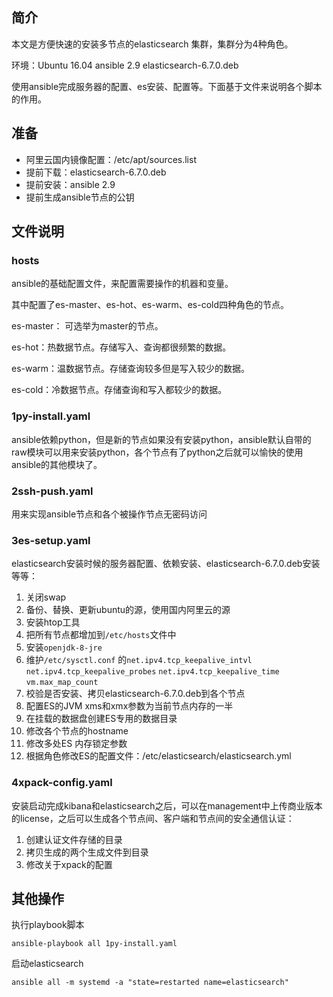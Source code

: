 ## 简介

本文是方便快速的安装多节点的elasticsearch 集群，集群分为4种角色。

环境：Ubuntu 16.04 ansible 2.9 elasticsearch-6.7.0.deb

使用ansible完成服务器的配置、es安装、配置等。下面基于文件来说明各个脚本的作用。

## 准备

- 阿里云国内镜像配置：/etc/apt/sources.list 
- 提前下载：elasticsearch-6.7.0.deb
- 提前安装：ansible 2.9
- 提前生成ansible节点的公钥

## 文件说明

### hosts

ansible的基础配置文件，来配置需要操作的机器和变量。

其中配置了es-master、es-hot、es-warm、es-cold四种角色的节点。

es-master： 可选举为master的节点。

es-hot：热数据节点。存储写入、查询都很频繁的数据。

es-warm：温数据节点。存储查询较多但是写入较少的数据。

es-cold：冷数据节点。存储查询和写入都较少的数据。



### 1py-install.yaml

ansible依赖python，但是新的节点如果没有安装python，ansible默认自带的raw模块可以用来安装python，各个节点有了python之后就可以愉快的使用ansible的其他模块了。



### 2ssh-push.yaml

用来实现ansible节点和各个被操作节点无密码访问



### 3es-setup.yaml

elasticsearch安装时候的服务器配置、依赖安装、elasticsearch-6.7.0.deb安装等等：

1. 关闭swap
2. 备份、替换、更新ubuntu的源，使用国内阿里云的源
3. 安装htop工具
4. 把所有节点都增加到`/etc/hosts`文件中
5. 安装`openjdk-8-jre`
6. 维护`/etc/sysctl.conf` 的`net.ipv4.tcp_keepalive_intvl` `net.ipv4.tcp_keepalive_probes` `net.ipv4.tcp_keepalive_time` `vm.max_map_count`
7. 校验是否安装、拷贝elasticsearch-6.7.0.deb到各个节点
8. 配置ES的JVM xms和xmx参数为当前节点内存的一半
9. 在挂载的数据盘创建ES专用的数据目录
10. 修改各个节点的hostname
11. 修改多处ES 内存锁定参数
12. 根据角色修改ES的配置文件：/etc/elasticsearch/elasticsearch.yml



### 4xpack-config.yaml

安装启动完成kibana和elasticsearch之后，可以在management中上传商业版本的license，之后可以生成各个节点间、客户端和节点间的安全通信认证：

1. 创建认证文件存储的目录
2. 拷贝生成的两个生成文件到目录
3. 修改关于xpack的配置

## 其他操作

执行playbook脚本
```shell
ansible-playbook all 1py-install.yaml
```

启动elasticsearch

```shell
ansible all -m systemd -a "state=restarted name=elasticsearch"
```

